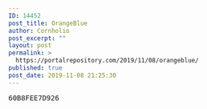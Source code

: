 ```yaml
---
ID: 14452
post_title: OrangeBlue
author: Cornholio
post_excerpt: ""
layout: post
permalink: >
  https://portalrepository.com/2019/11/08/orangeblue/
published: true
post_date: 2019-11-08 21:25:30
---
```

<pre>60B8FEE7D926</pre>